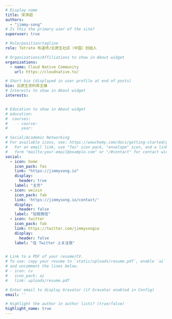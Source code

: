 ```yaml
---
# Display name
title: 宋净超
authors:
  - "jimmy-song"
# Is this the primary user of the site?
superuser: true

# Role/position/tagline
role: Tetrate 布道师/云原生社区（中国）创始人

# Organizations/Affiliations to show in About widget
organizations:
  - name: Cloud Native Community
    url: https://cloudnative.to/

# Short bio (displayed in user profile at end of posts)
bio: 云原生资料库主编
# Interests to show in About widget
interests:


# Education to show in About widget
# education:
#  courses:
#    - course: 
#      year: 

# Social/Academic Networking
# For available icons, see: https://wowchemy.com/docs/getting-started/page-builder/#icons
#   For an email link, use "fas" icon pack, "envelope" icon, and a link in the
#   form "mailto:your-email@example.com" or "/#contact" for contact widget.
social:
  - icon: home
    icon_pack: fas
    link: "https://jimmysong.io"
    display:
      header: true
    label: "主页"
  - icon: weixin
    icon_pack: fab
    link: 'https://jimmysong.io/contact/'
    display:
      header: false
    label: "加我微信"
  - icon: twitter
    icon_pack: fab
    link: https://twitter.com/jimmysongio
    display:
      header: false
    label: "在 Twitter 上关注我"


# Link to a PDF of your resume/CV.
# To use: copy your resume to `static/uploads/resume.pdf`, enable `ai` icons in `params.toml`,
# and uncomment the lines below.
# - icon: cv
#   icon_pack: ai
#   link: uploads/resume.pdf

# Enter email to display Gravatar (if Gravatar enabled in Config)
email: ''

# Highlight the author in author lists? (true/false)
highlight_name: true
---
```


